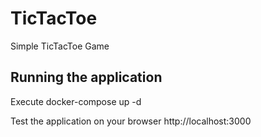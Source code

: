 # TicTacToe
Simple TicTacToe Game

## Running the application

Execute docker-compose up -d

Test the application on your browser http://localhost:3000 
